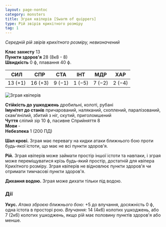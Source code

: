 ```yaml
---
layout: page-nontoc
category: monsters
title: Зграя квіперів [Swarm of quippers]
type: Рій звірів крихітного розміру
tag: 1
---
```


_Середній рій звірів крихітного розміру, невизначений_

**Клас захисту** 13    
**Пункти здоров'я** 28 (8к8 - 8)    
**Швидкість** 0 ф, плавання 40 ф.

| СИЛ     | СПР     | СТА    | ІНТ    | МДР    | ХАР    |
| ------- | ------- | ------ | ------ | ------ | ------ |
| 13 (+1) | 16 (+3) | 9 (−1) | 1 (−5) | 7 (−2) | 2 (−4) |

![Зграя квіперів](https://www.dndbeyond.com/avatars/thumbnails/30849/311/1000/1000/638064499389977008.png)

**Стійкість до ушкоджень** дробильні, колоті, рубані    
**Імунітет до станів** причарований, наляканий, схоплений, паралізований, скам'янілий, збитий з ніг, скутий, приголомшений    
**Чуття** сліпий зір 10 ф, пасивне Сприйняття 8    
**Мови** -    
**Небезпека** 1 (200 ПД)

**Шал крові.** Зграя має перевагу на кидки атаки ближнього бою проти будь-якої істоти, що має не всі пункти здоров'я.    

**Рій.** Зграя квіперів може займати простір іншої істоти та навпаки, і зграя може переміщуватися крізь будь-який простір, достатній для квіпера Крихітного розміру. Зграя квіперів не відновлює пункти здоров'я чи отримати тимчасові пункти здоров'я.    

**Дихання водою.** Зграя може дихати тільки під водою.

### Дії
**Укус.** _Атака зброєю ближнього бою:_ +5 до влучання, досяжність 0 ф, одна істота в просторі рою. _Влучання:_ 14 (4к6) колотих ушкоджень, або 7 (2к6) колотих ушкоджень, якщо рій має половину пунктів здоров'я або менше. 
